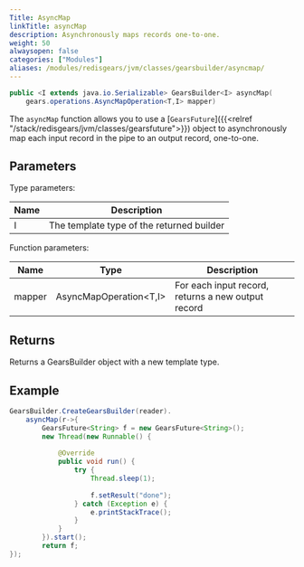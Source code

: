 ```yaml
---
Title: AsyncMap
linkTitle: asyncMap
description: Asynchronously maps records one-to-one.
weight: 50
alwaysopen: false
categories: ["Modules"]
aliases: /modules/redisgears/jvm/classes/gearsbuilder/asyncmap/
---
```


```java
public <I extends java.io.Serializable> GearsBuilder<I> asyncMap​(
	gears.operations.AsyncMapOperation<T,​I> mapper)
```

The `asyncMap` function allows you to use a [`GearsFuture`]({{<relref "/stack/redisgears/jvm/classes/gearsfuture">}}) object to asynchronously map each input record in the pipe to an output record, one-to-one.

## Parameters
 
Type parameters:

| Name | Description |
|------|-------------|
| I | The template type of the returned builder |

Function parameters:

| Name | Type | Description |
|------|------|-------------|
| mapper | <nobr>AsyncMapOperation<T,​I></nobr> | For each input record, returns a new output record |

## Returns

Returns a GearsBuilder object with a new template type.

## Example

```java
GearsBuilder.CreateGearsBuilder(reader).
	asyncMap(r->{
		GearsFuture<String> f = new GearsFuture<String>();
		new Thread(new Runnable() {
				
			@Override
			public void run() {
				try {
					Thread.sleep(1);
					
					f.setResult("done");
				} catch (Exception e) {
					e.printStackTrace();
				}					
			}
		}).start();
		return f;
});
```
